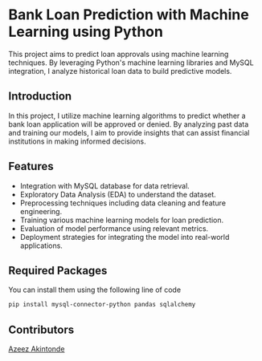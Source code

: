 # Bank Loan Prediction with Machine Learning using Python

This project aims to predict loan approvals using machine learning techniques. By leveraging Python's machine learning libraries and MySQL integration, I analyze historical loan data to build predictive models.

## Introduction

In this project, I utilize machine learning algorithms to predict whether a bank loan application will be approved or denied. By analyzing past data and training our models, I aim to provide insights that can assist financial institutions in making informed decisions.

## Features

- Integration with MySQL database for data retrieval.
- Exploratory Data Analysis (EDA) to understand the dataset.
- Preprocessing techniques including data cleaning and feature engineering.
- Training various machine learning models for loan prediction.
- Evaluation of model performance using relevant metrics.
- Deployment strategies for integrating the model into real-world applications.

## Required Packages
You can install them using the following line of code
```bash
pip install mysql-connector-python pandas sqlalchemy
```

## Contributors
[Azeez Akintonde](https://github.com/Akint0nde)
